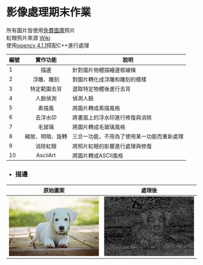 # 影像處理期末作業
所有圖片皆使用[免費圖庫](https://www.pexels.com/)照片  
紅眼照片來源 [Wiki](https://commons.wikimedia.org/wiki/File:BoldRedEye.JPG)  
使用[opencv 4.1.1](https://opencv.org/)搭配C++進行處理  
  
編號|實作功能|說明
----|:-----:|----
1   | 描邊   | 針對圖片物體描繪邊框線條
2   | 浮雕、雕刻 | 對圖片轉化成浮雕和雕刻的模樣
3   | 特定範圍去背 | 選取特定物體後進行去背
4   | 人臉偵測 | 偵測人臉
5   | 素描風 | 將圖片轉成素描風格
6   | 去浮水印 | 將畫面上的浮水印進行修復與消除
7   | 毛玻璃 | 將圖片轉成毛玻璃風格
8   | 縮放、明暗、旋轉 | 三合一功能，不用為了使用某一功能而重新處理
9   | 消除紅眼 | 將照片紅眼的影響進行處理與修復
10   | AsciiArt | 將圖片轉成ASCII風格
  
- ### 描邊  
原始圖案|處理後
-------|------
![image](https://raw.githubusercontent.com/qpal147147/Image-Processing_FinalHomework/master/img%20%26%20mod/image/dog.jpeg)|![image](https://raw.githubusercontent.com/qpal147147/Image-Processing_FinalHomework/master/SampleImage/%E6%8F%8F%E9%82%8A/After.jpg)
